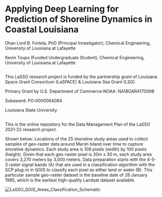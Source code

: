 # Applying Deep Learning for Prediction of Shoreline Dynamics in Coastal Louisiana
Dhan Lord B. Fortela, PhD (Principal Investigator); Chemical Engineering, University of Louisiana at Lafayette

Kevin Toups (Funded Undergraduate Student); Chemical Engineering, University of Louisiana at Lafayette

## 
This LaSSO research project is funded by the partnership grant of Louisiana Space Grant Consortium (LaSPACE) & Louisiana Sea Grant (LSG)

Primary Grant by U.S. Department of Commerce‐NOAA: NA18OAR4170098

Subaward: PO‐0000064084

Louisiana State University

##

This is the online repository for the Data Management Plan of the LaSSO 2021-22 research project.

Shown below: Locations of the 25 shoreline study areas used to collect samples of geo-raster data around Marsh Island over time to capture shoreline dynamics. Each study area is 109 pixels (width) by 100 pixels (height). Given that each geo-raster pixel is 30m x 30 m, each study area covers 3,270 meters by 3,000 meters. Data preparation starts with the 4-5-3 raster signal bands (A) that are used in a classification algorithm with the SCP plug-in in QGIS to classify each pixel as either land or water (B). This particular sample geo-raster dataset is the baseline date of 26 January 1985, which is the earliest high-quality Landsat dataset available.


![LaSSO_QGIS_Areas_Classification_Schematic](https://user-images.githubusercontent.com/65507260/175828035-ad06c060-7bb0-49ab-89c5-7f4de033ac3c.jpg)
